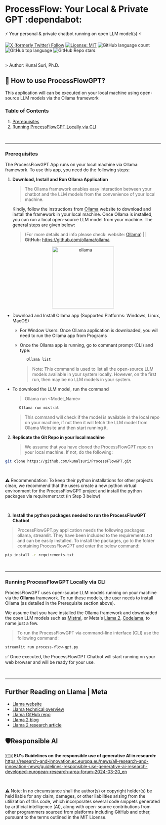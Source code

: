 # ProcessFlow: Your Local & Private GPT :dependabot:

⚡ Your personal & private chatbot running on open LLM model(s) ⚡

[![X (formerly Twitter) Follow](https://img.shields.io/twitter/follow/kunalsuri)](https://twitter.com/kunalsuri)
[![License: MIT](https://img.shields.io/badge/License-MIT-yellow.svg)](https://opensource.org/licenses/MIT)
![GitHub language count](https://img.shields.io/github/languages/count/kunalsuri/ProcessFlowGPT)
![GitHub top language](https://img.shields.io/github/languages/top/kunalsuri/ProcessFlowGPT?color=yellow)
![GitHub Repo stars](https://img.shields.io/github/stars/kunalsuri/ProcessFlowGPT)



<br>
> Author: Kunal Suri, Ph.D.
<br>

## 🚀 How to use ProcessFlowGPT?
This application will can be executed on your local machine using open-source LLM models via the Ollama framework

### Table of Contents
1. [Prerequisites](#Prerequisites)
2. [Running ProcessFlowGPT Locally via CLI](#Running-ProcessFlowGPT-Locally-CLI)

<br>

---

### Prerequisites

The ProcessFlowGPT App runs on your local machine via Ollama framework. To use this app, you need do the following steps:

1. **Download, Install and Run Ollama Application**

   > The Ollama framework enables easy interaction between your chatbot and the LLM models from the convenience of your local machine.
   
   Kindly, follow the instructions from [Ollama](https://ollama.com/) website to download and install the framework in your local machine. Once Ollama is installed, you can run a local open-source LLM model from your machine. The general steps are given below:

   > (For more details and info please check: website: [Ollama](https://ollama.com/)) || **GitHub:** https://github.com/ollama/ollama

<div align="center">
  <img alt="ollama" height="200px" src="https://github.com/ollama/ollama/assets/3325447/0d0b44e2-8f4a-4e99-9b52-a5c1c741c8f7">
</div>

   - Download and Install Ollama app (Supported Platforms: Windows, Linux, MacOS)
      
      - For Window Users: Once Ollama application is downloaded, you will need to run the Ollama app from Programs
      
      - Once the Ollama app is running, go to commant prompt (CLI) and type:
        
        ```bash
           Ollama list
        ```
        > Note: This command is used to list all the open-source LLM models available in your system locally. However, on the first run, then may be no LLM models in your system.

    
   - To download the LLM model, run the command
     >  Ollama run <Model_Name>
     
       ```bash
          Ollama run mistral
       ```
     
     > This command will check if the model is available in the local repo on your machine, if not then it will fetch the LLM model from Ollama Website and then start running it.

   
2. **Replicate the Git Repo in your local machine**

   > We assume that you have cloned the ProcessFlowGPT repo on your local machine. If not, do the following:

```bash
git clone https://github.com/kunalsuri/ProcessFlowGPT.git
```

<br>

⚠️ Recommendation: To keep their python installations for other projects clean, we recommend that the users create a new python virtual environment for the ProcessFlowGPT project and install the python packages via requirement.txt (in Step 3 below)

<br>

3. **Install the python packages needed to run the ProcessFlowGPT Chatbot**

> ProcessFlowGPT.py application needs the following packages: ollama, streamlit. They have been included to the requirements.txt and can be easily installed. To install the packages, go to the folder containing ProcessFlowGPT and enter the below command:

```bash
pip install -r requirements.txt
```

<br>

---

### Running ProcessFlowGPT Locally via CLI
ProcessFlowGPT uses open-source LLM models running on your machine via the **Ollama** framework. To run these models, the user needs to install Ollama (as detailed in the Prerequisite section above). 

We assume that you have installed the Ollama framework and downloaded the open LLM models such as [Mistral](https://mistral.ai/technology/#models), or Meta's [Llama 2](https://llama.meta.com/), [Codelama](https://ai.meta.com/blog/code-llama-large-language-model-coding/), to name just a few.

> To run the ProcessFlowGPT via command-line interface (CLI) use the following command: 

```bash
streamlit run process-flow-gpt.py
```

✅ Once executed, the ProcessFlowGPT Chatbot will start running on your web browser and will be ready for your use.

<br>

---

## Further Reading on Llama | Meta
- [Llama website](https://ai.meta.com/llama/)
- [Llama technical overview](https://ai.meta.com/resources/models-and-libraries/llama/)
- [Llama GitHub repo](https://github.com/facebookresearch/llama/tree/main)
- [Llama 2 blog](https://ai.meta.com/blog/llama-2/)
- [Llama 2 research article](https://ai.meta.com/research/publications/llama-2-open-foundation-and-fine-tuned-chat-models/)

## 🛡️Responsible AI 
:european_union: **EU's Guidelines on the responsible use of generative AI in research:** https://research-and-innovation.ec.europa.eu/news/all-research-and-innovation-news/guidelines-responsible-use-generative-ai-research-developed-european-research-area-forum-2024-03-20_en

<br>

⚠️ Note: In no circumstance shall the author(s) or copyright holder(s) be held liable for any claim, damages, or other liabilities arising from the utilization of this code, which incorporates several code snippets generated by artificial intelligence (AI), along with open-source contributions from other programmers sourced from platforms including GitHub and other, pursuant to the terms outlined in the MIT License.
